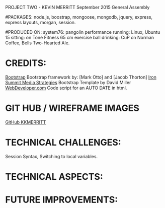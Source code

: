 PROJECT TWO - KEVIN MERRITT
September 2015
General Assembly

#PACKAGES:
  node.js, boostrap, mongoose, mongodb, jquery, express, express layouts, morgan, session.

#PRODUCED ON:
  system76: pangolin performance
  running: Linux, Ubuntu 15
  sitting: on Tone Fitness 65 cm exercise ball
  drinking: CuP on Norman Coffee, Bells Two-Hearted Ale.

# CREDITS:
  [Bootstrap](http://getbootstrap.com/) Bootstrap framework by: [Mark Otto] and [Jacob Thorton]
  [Iron Summit Media Strategies](http://www.ironsummitmedia.com/) Bootstrap Template by David Miller
  [WebDeveloper.com](http://www.webdeveloper.com/forum/member.php?29207-balloonbuffoon) Code script for an AUTO DATE in html.

# GIT HUB / WIREFRAME IMAGES
  [GitHub KKMERRITT](https://github.com/kkmerritt/project_two/misc)

# TECHNICAL CHALLENGES:
  Session Syntax, Switching to local variables.

# TECHNICAL ASPECTS:

# FUTURE IMPROVEMENTS:
